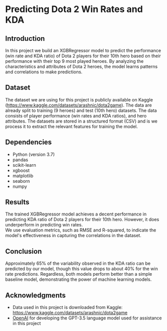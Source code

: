 # Predicting Dota 2 Win Rates and KDA

## Introduction
In this project we build an XGBRegressor model to predict the performance (win rate and KDA ratio) of Dota 2 players for their 
10th hero based on their performance with their top 9 most played heroes. By analyzing the characteristics and attributes of Dota 2 heroes, 
the model learns patterns and correlations to make predictions.

## Dataset
The dataset we are using for this project is publicly available on Kaggle (https://www.kaggle.com/datasets/arashnic/dota2game).
The data are already split to training (9 heroes) and test (10th hero) datasets. 
The data consists of player performance (win rates and KDA ratios), and hero attributes.
The datasets are stored in a structured format (CSV) and is we process it to extract the relevant features for training the model.

## Dependencies
- Python (version 3.7)
- pandas 
- scikit-learn 
- xgboost 
- matplotlib 
- seaborn
- numpy

## Results
The trained XGBRegressor model achieves a decent performance in predicting KDA ratio of Dota 2 players for their 10th hero.
However, it does underperform in predicting win rates.  
We use evaluation metrics, such as RMSE and R-squared, to indicate the model's effectiveness in capturing the correlations in the dataset.

## Conclusion
Approximately 65% of the variability observed in the KDA ratio can be predicted by our model, though this value drops to about 40% for the win rate predictions. 
Regardless, both models perform better than a simple baseline model, demonstrating the power of machine learning models.

## Acknowledgments
- Data used in this project is downloaded from Kaggle: https://www.kaggle.com/datasets/arashnic/dota2game
- [OpenAI](https://openai.com/) for developing the GPT-3.5 language model used for assistance in this project
